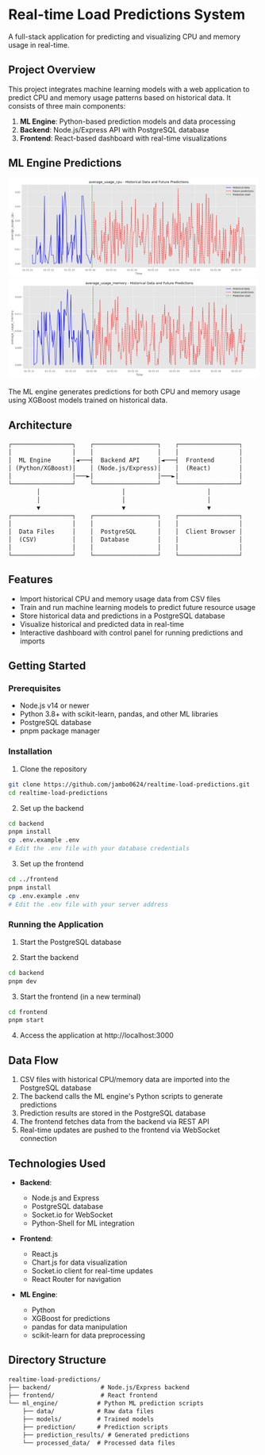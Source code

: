 # Real-time Load Predictions System

A full-stack application for predicting and visualizing CPU and memory usage in real-time.

## Project Overview

This project integrates machine learning models with a web application to predict CPU and memory usage patterns based on historical data. It consists of three main components:

1. **ML Engine**: Python-based prediction models and data processing
2. **Backend**: Node.js/Express API with PostgreSQL database
3. **Frontend**: React-based dashboard with real-time visualizations

## ML Engine Predictions

![CPU Usage Predictions](ml_engine/prediction_results/average_usage_cpu-xgb-future_predictions.png)
![Memory Usage Predictions](ml_engine/prediction_results/average_usage_memory-xgb-future_predictions.png)

The ML engine generates predictions for both CPU and memory usage using XGBoost models trained on historical data. 


## Architecture

```
┌─────────────────┐    ┌──────────────────┐    ┌─────────────────┐
│                 │    │                  │    │                 │
│  ML Engine      │◄───┤  Backend API     │◄───┤  Frontend       │
│ (Python/XGBoost)│    │ (Node.js/Express)│    │  (React)        │
│                 │───►│                  │───►│                 │
└─────────────────┘    └──────────────────┘    └─────────────────┘
        │                       │                       │
        │                       │                       │
        ▼                       ▼                       ▼
┌─────────────────┐    ┌──────────────────┐    ┌─────────────────┐
│                 │    │                  │    │                 │
│  Data Files     │    │  PostgreSQL      │    │  Client Browser │
│  (CSV)          │    │  Database        │    │                 │
│                 │    │                  │    │                 │
└─────────────────┘    └──────────────────┘    └─────────────────┘
```

## Features

- Import historical CPU and memory usage data from CSV files
- Train and run machine learning models to predict future resource usage
- Store historical data and predictions in a PostgreSQL database
- Visualize historical and predicted data in real-time
- Interactive dashboard with control panel for running predictions and imports

## Getting Started

### Prerequisites

- Node.js v14 or newer
- Python 3.8+ with scikit-learn, pandas, and other ML libraries
- PostgreSQL database
- pnpm package manager

### Installation

1. Clone the repository
```bash
git clone https://github.com/jambo0624/realtime-load-predictions.git
cd realtime-load-predictions
```

2. Set up the backend
```bash
cd backend
pnpm install
cp .env.example .env
# Edit the .env file with your database credentials
```

3. Set up the frontend
```bash
cd ../frontend
pnpm install
cp .env.example .env
# Edit the .env file with your server address
```

### Running the Application

1. Start the PostgreSQL database

2. Start the backend
```bash
cd backend
pnpm dev
```

3. Start the frontend (in a new terminal)
```bash
cd frontend
pnpm start
```

4. Access the application at http://localhost:3000

## Data Flow

1. CSV files with historical CPU/memory data are imported into the PostgreSQL database
2. The backend calls the ML engine's Python scripts to generate predictions
3. Prediction results are stored in the PostgreSQL database
4. The frontend fetches data from the backend via REST API
5. Real-time updates are pushed to the frontend via WebSocket connection

## Technologies Used

- **Backend**:
  - Node.js and Express
  - PostgreSQL database
  - Socket.io for WebSocket
  - Python-Shell for ML integration

- **Frontend**:
  - React.js
  - Chart.js for data visualization
  - Socket.io client for real-time updates
  - React Router for navigation

- **ML Engine**:
  - Python
  - XGBoost for predictions
  - pandas for data manipulation
  - scikit-learn for data preprocessing

## Directory Structure

```
realtime-load-predictions/
├── backend/              # Node.js/Express backend
├── frontend/             # React frontend
└── ml_engine/           # Python ML prediction scripts
    ├── data/            # Raw data files
    ├── models/          # Trained models
    ├── prediction/      # Prediction scripts
    ├── prediction_results/ # Generated predictions
    └── processed_data/  # Processed data files
```
